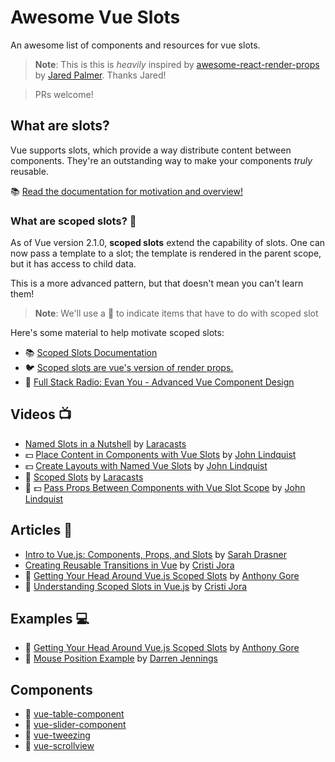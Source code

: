 # Awesome Vue Slots

An awesome list of components and resources for vue slots.

> **Note**: This is this is _heavily_ inspired by [awesome-react-render-props](https://github.com/jaredpalmer/awesome-react-render-props)
> by [Jared Palmer](https://twitter.com/jaredpalmer). Thanks Jared!

> PRs welcome!

## What are slots?

Vue supports slots, which provide a way distribute content between components. They're an outstanding way to make your components _truly_ reusable.

:books: [Read the documentation for motivation and overview!](https://vuejs.org/v2/guide/components.html#Content-Distribution-with-Slots)

### What are scoped slots? :microscope:

As of Vue version 2.1.0, **scoped slots** extend the capability of slots. One can now pass a template to a slot; the template is rendered in the parent scope, but it has access to child data.

This is a more advanced pattern, but that doesn't mean you can't learn them!

> **Note**: We'll use a :microscope: to indicate items that have to do with scoped slot

Here's some material to help motivate scoped slots:

* :books: [Scoped Slots Documentation](https://vuejs.org/v2/guide/components.html#Scoped-Slots)
* :bird: [Scoped slots are vue's version of render props.](https://twitter.com/kentcdodds/status/951173960913379328)
* :microphone: [Full Stack Radio: Evan You - Advanced Vue Component Design](http://www.fullstackradio.com/81)

## Videos :tv:

* [Named Slots in a Nutshell](https://laracasts.com/series/learn-vue-2-step-by-step/episodes/14) by [Laracasts](https://laracasts.com/series/learn-vue-2-step-by-step)
* :dollar: [Place Content in Components with Vue Slots](https://egghead.io/lessons/vue-js-place-content-in-components-with-vue-slots) by [John Lindquist](https://twitter.com/johnlindquist)
* :dollar: [Create Layouts with Named Vue Slots](https://egghead.io/lessons/vue-js-create-layouts-with-named-vue-slots) by [John Lindquist](https://twitter.com/johnlindquist)
* :microscope: [Scoped Slots](https://laracasts.com/series/learn-vue-2-step-by-step/episodes/33) by [Laracasts](https://laracasts.com/series/learn-vue-2-step-by-step)
* :microscope: :dollar: [Pass Props Between Components with Vue Slot Scope](https://egghead.io/lessons/vue-js-pass-props-between-components-with-vue-slot-scope) by [John Lindquist](https://twitter.com/johnlindquist)

## Articles :blue_book:

* [Intro to Vue.js: Components, Props, and Slots](https://css-tricks.com/intro-to-vue-2-components-props-slots/) by [Sarah Drasner](https://twitter.com/sarah_edo)
* [Creating Reusable Transitions in Vue](https://vuejsdevelopers.com/2018/02/26/vue-js-reusable-transitions/?jsdojo_id=revue_rtv&utm_campaign=Revue%20newsletter&utm_medium=Newsletter&utm_source=Vue.js%20Developers) by [Cristi Jora](https://twitter.com/jora_cristi)
* :microscope: [Getting Your Head Around Vue.js Scoped Slots](https://vuejsdevelopers.com/2017/10/02/vue-js-scoped-slots/) by [Anthony Gore](https://twitter.com/anthonygore?lang=en)
* :microscope: [Understanding Scoped Slots in Vue.js](https://medium.com/corebuild-software/understanding-scoped-slots-in-vue-js-db5315a42391) by [Cristi Jora](https://twitter.com/jora_cristi)

## Examples :computer:

* :microscope: [Getting Your Head Around Vue.js Scoped Slots](https://codepen.io/anthonygore/pen/zExPZX?q=scoped+slot&limit=all&type=type-pens) by [Anthony Gore](https://twitter.com/anthonygore?lang=en)
* :microscope: [Mouse Position Example](https://codesandbox.io/s/5vxn0nzj0l) by [Darren Jennings](https://twitter.com/darrenjennings/)

## Components

* :microscope: [vue-table-component](https://github.com/spatie/vue-table-component#formatting_values)
* :microscope: [vue-slider-component](https://github.com/NightCatSama/vue-slider-component)
* :microscope: [vue-tweezing](https://github.com/posva/vue-tweezing)
* :microscope: [vue-scrollview](https://chrishurlburt.gitbooks.io/vue-scrollview/content/)
